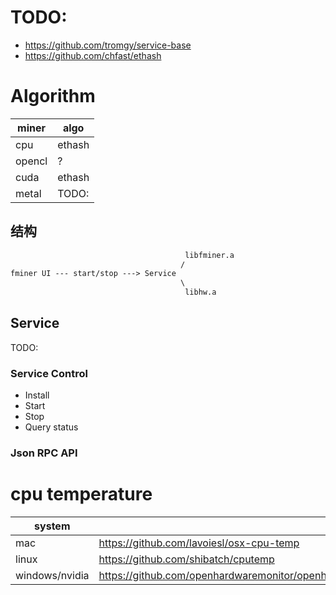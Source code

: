 # TODO:
- https://github.com/tromgy/service-base
- https://github.com/chfast/ethash


# Algorithm
| miner | algo |
|---|---|
| cpu | ethash |
| opencl | ? |
| cuda | ethash |
| metal | TODO: |


## 结构
```txt
                                       libfminer.a
                                      /
fminer UI --- start/stop ---> Service
                                      \
                                       libhw.a
```

## Service
TODO:

### Service Control
- Install
- Start
- Stop
- Query status

### Json RPC API
# cpu temperature
| system | code |
|---|---|
| mac | https://github.com/lavoiesl/osx-cpu-temp |
| linux | https://github.com/shibatch/cputemp |
| windows/nvidia | https://github.com/openhardwaremonitor/openhardwaremonitor/blob/master/Hardware/Nvidia/NVAPI.cs |
